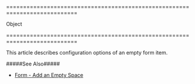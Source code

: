 <!--**
/*-------------------------------------------
    Auto-generated file. Do not modify.
-------------------------------------------

**-->
===========================================================================
<!--type-->Object<!--/type-->
===========================================================================

<!--shortDescription-->
This article describes configuration options of an empty form item.
<!--/shortDescription-->

<!--fullDescription-->
#####See Also#####
- [Form - Add an Empty Space](/Documentation/Guide/Widgets/Form/Organize_Simple_Items/Add_an_Empty_Space/)
<!--/fullDescription-->